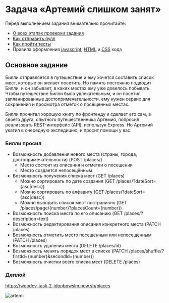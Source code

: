 # Задача «Артемий слишком занят»

Перед выполнением задания внимательно прочитайте:

- [О всех этапах проверки задания](https://github.com/urfu-2017/guides/blob/master/workflow/overall.md)
- [Как отправить пулл](https://github.com/urfu-2017/guides/blob/master/workflow/pull.md)
- [Как пройти тесты](https://github.com/urfu-2017/guides/blob/master/workflow/test.md)
- Правила оформления [javascript](https://github.com/urfu-2017/guides/blob/master/codestyle/js.md), [HTML](https://github.com/urfu-2017/guides/blob/master/codestyle/html.md) и [CSS](https://github.com/urfu-2017/guides/blob/master/codestyle/css.md) кода

## Основное задание
Билли отправляется в путешествие и ему хочется составить список мест,
которые он желает посетить. Но память постоянно подводит Билли,
и он забывает, в каких местах ему уже довелось побывать. Чтобы путешествие Билли было
увлекательным, и он посетил запланированные достопримечательности, ему нужен сервис для сохранения и просмотра отметок о посещенных местах.

Билли прочитал хорошую книгу по фронтенду и сделает его сам,
а своего друга, опытного путешественника Артемия, попросил реализовать REST-интерфейс (API), используя Express.
Но Артемий укатил в очередную экспедицию, и просит помощи у вас.

### Билли просил
- Возможность добавления нового места (страны, города, достопримечательности) (POST /places/)
    - Место состоит из описания и отметки о посещении
    - Место создается непосещённым
- Возможность получения списка мест (GET /places)
    - Можно сортировать по дате создания (GET /places/?dateSort={asc|desc})
    - Можно сортировать по алфавиту (GET /places/?dateSort={asc|desc})
    - Можно выводить список мест постранично (GET /places/page/{number}?placesCount={number})
- Возможность поиска места по его описанию (GET /places/?description=text)
- Возможность редактирования описания конкретного места (PATCH /places)
- Возможность отметить место посещённым или непосещённым (PATCH /places)
- Возможность удаления места (DELETE /places/id)
- Возможность менять порядок мест в списке (PATCH /places/shuffle/?firstId={number}&secondId={number})
- Возможность очистки всего списка мест (DELETE /places)

### Деплой
https://webdev-task-2-idopbpwslm.now.sh/places

![artemii](https://user-images.githubusercontent.com/8963033/37154087-b5f1ed76-2300-11e8-81b7-0a8700bc5f57.png)
